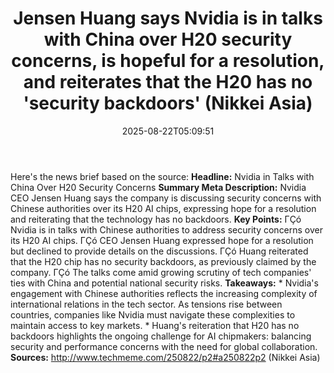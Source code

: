 ﻿---
title: "Jensen Huang says Nvidia is in talks with China over H20 security concerns, is hopeful for a resolution, and reiterates that the H20 has no 'security backdoors' (Nikkei Asia)"
date: "2025-08-22T05:09:51"
category: "Markets"
summary: ""
slug: "jensen huang says nvidia is in talks with china over h20 sec"
source_urls:
  - "http://www.techmeme.com/250822/p2#a250822p2"
seo:
  title: "Jensen Huang says Nvidia is in talks with China over H20 security concerns, is hopeful for a resolution, and reiterates that the H20 has no 'security backdoors' (Nikkei Asia) | Hash n Hedge"
  description: ""
  keywords: ["news", "markets", "brief"]
---
Here's the news brief based on the source:  **Headline:** Nvidia in Talks with China Over H20 Security Concerns  **Summary Meta Description:** Nvidia CEO Jensen Huang says the company is discussing security concerns with Chinese authorities over its H20 AI chips, expressing hope for a resolution and reiterating that the technology has no backdoors.  **Key Points:**  ΓÇó Nvidia is in talks with Chinese authorities to address security concerns over its H20 AI chips. ΓÇó CEO Jensen Huang expressed hope for a resolution but declined to provide details on the discussions. ΓÇó Huang reiterated that the H20 chip has no security backdoors, as previously claimed by the company. ΓÇó The talks come amid growing scrutiny of tech companies' ties with China and potential national security risks.  **Takeaways:**  * Nvidia's engagement with Chinese authorities reflects the increasing complexity of international relations in the tech sector. As tensions rise between countries, companies like Nvidia must navigate these complexities to maintain access to key markets. * Huang's reiteration that H20 has no backdoors highlights the ongoing challenge for AI chipmakers: balancing security and performance concerns with the need for global collaboration.  **Sources:**  http://www.techmeme.com/250822/p2#a250822p2 (Nikkei Asia) 
